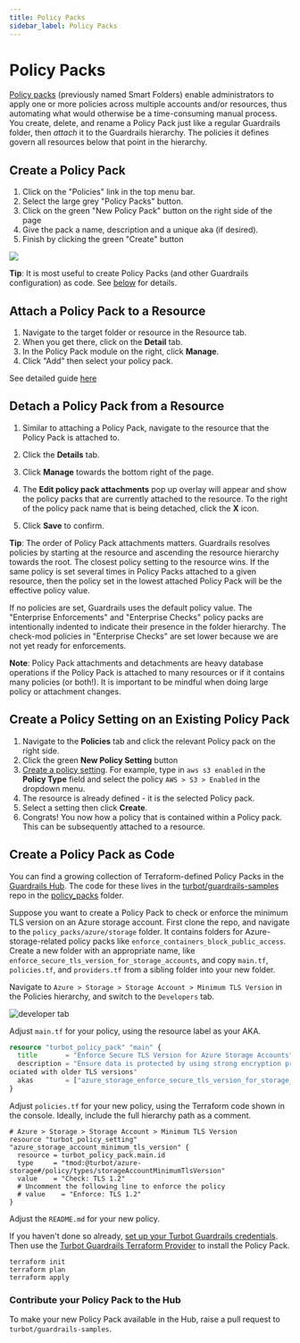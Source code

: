 ```yaml
---
title: Policy Packs
sidebar_label: Policy Packs
---
```


# Policy Packs

[Policy packs](concepts/resources/policy-packs) (previously named Smart Folders) enable administrators to apply one or more policies across multiple accounts and/or resources, thus automating what would otherwise be a time-consuming manual process. You create, delete, and rename a Policy Pack just like a regular Guardrails folder, then *attach* it to the Guardrails hierarchy. The policies it defines govern all resources below that point in the hierarchy.

## Create a Policy Pack

1. Click on the "Policies" link in the top menu bar.
1. Select the large grey "Policy Packs" button.
1. Click on the green "New Policy Pack" button on the right side of the page
1. Give the pack a name, description and a unique aka (if desired).
1. Finish by clicking the green "Create" button


![](/images/docs/guardrails/policies-page.png)

**Tip**: It is most useful to create Policy Packs (and other Guardrails configuration) as code. See [below](#create-a-policy-pack-as-code) for details.

## Attach a Policy Pack to a Resource

1. Navigate to the target folder or resource in the Resource tab.
2. When you get there, click on the **Detail** tab.
3. In the Policy Pack module on the right, click **Manage**.
4. Click "Add" then select your policy pack.

See detailed guide [here](/guides/configuring-guardrails/policy-packs/attach-policy-pack-to-resource)

## Detach a Policy Pack from a Resource

1. Similar to attaching a Policy Pack, navigate to the resource that the Policy
   Pack is attached to.

2. Click the **Details** tab.

3. Click **Manage** towards the bottom right of the page.

4. The **Edit policy pack attachments** pop up overlay will appear and show the
   policy packs that are currently attached to the resource. To the right of
   the policy pack name that is being detached, click the **X** icon.

5. Click **Save** to confirm.

**Tip**: The order of Policy Pack attachments matters. Guardrails resolves policies
by starting at the resource and ascending the resource hierarchy towards the
root. The closest policy setting to the resource wins. If the same policy is
set several times in Policy Packs attached to a given resource, then the
policy set in the lowest attached Policy Pack will be the effective policy
value.

If no policies are set, Guardrails uses the default policy value. The "Enterprise
Enforcements" and "Enterprise Checks" policy packs are intentionally indented
to indicate their presence in the folder hierarchy. The check-mod policies in
"Enterprise Checks" are set lower because we are not yet ready for enforcements.

**Note**: Policy Pack attachments and detachments are heavy database operations
if the Policy Pack is attached to many resources or if it contains many
policies (or both!). It is important to be mindful when doing large policy or attachment changes.

## Create a Policy Setting on an Existing Policy Pack

1. Navigate to the **Policies** tab and click the relevant Policy pack on the
   right side.
2. Click the green **New Policy Setting** button
3. [Create a policy setting](concepts/policies/values-settings#policy-settings).
   For example, type in `aws s3 enabled` in the **Policy Type** field and select
   the policy `AWS > S3 > Enabled` in the dropdown menu.
4. The resource is already defined - it is the selected Policy pack.
5. Select a setting then click **Create**.
6. Congrats! You now how a policy that is contained within a Policy pack. This
   can be subsequently attached to a resource.

## Create a Policy Pack as Code

You can find a growing collection of Terraform-defined Policy Packs in the [Guardrails Hub](https://hub.guardrails.turbot.com/policy-packs). The code for these lives in the [turbot/guardrails-samples](turbot/guardrails-samples) repo in the [policy_packs](https://github.com/turbot/guardrails-samples/tree/main/policy_packs) folder.

Suppose you want to create a Policy Pack to check or enforce the minimum TLS version on an Azure storage account. First clone the repo, and navigate to the `policy_packs/azure/storage` folder. It contains folders for Azure-storage-related policy packs like `enforce_containers_block_public_access`. Create a new folder with an appropriate name, like `enforce_secure_tls_version_for_storage_accounts`, and copy `main.tf`, `policies.tf`, and `providers.tf` from a sibling folder into your new folder.

Navigate to `Azure > Storage > Storage Account > Minimum TLS Version` in the Policies hierarchy, and switch to the `Developers` tab.

![developer tab](/images/docs/guardrails/policy-developer-tab.png)

Adjust `main.tf` for your policy, using the resource label as your AKA.

```tf
resource "turbot_policy_pack" "main" {
  title       = "Enforce Secure TLS Version for Azure Storage Accounts"
  description = "Ensure data is protected by using strong encryption protocols, reducing the risk of vulnerabilities ass
ociated with older TLS versions"
  akas        = ["azure_storage_enforce_secure_tls_version_for_storage_accounts"]
}
```

Adjust `policies.tf` for your new policy, using the Terraform code shown in the console. Ideally, include the full hierarchy path as a comment.

```
# Azure > Storage > Storage Account > Minimum TLS Version
resource "turbot_policy_setting" "azure_storage_account_minimum_tls_version" {
  resource = turbot_policy_pack.main.id
  type     = "tmod:@turbot/azure-storage#/policy/types/storageAccountMinimumTlsVersion"
  value    = "Check: TLS 1.2"
  # Uncomment the following line to enforce the policy
  # value    = "Enforce: TLS 1.2"
}
```

Adjust the `README.md` for your new policy.

If you haven't done so already, [set up your Turbot Guardrails credentials](https://turbot.com/guardrails/docs/reference/cli/installation#set-up-your-turbot-guardrails-credentials). Then use the [Turbot Guardrails Terraform Provider](https://registry.terraform.io/providers/turbot/turbot/latest/docs) to install the Policy Pack.

```
terraform init
terraform plan
terraform apply
```

### Contribute your Policy Pack to the Hub

To make your new Policy Pack available in the Hub, raise a pull request to `turbot/guardrails-samples`.